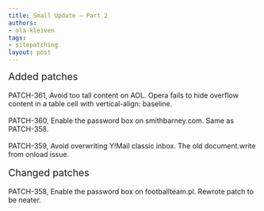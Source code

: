 ```yaml
---
title: Small Update — Part 2
authors:
- ola-kleiven
tags:
- sitepatching
layout: post
---
```

<span style="font-size: 140%">Added patches</span><br/><br/>PATCH-361, Avoid too tall content on AOL. Opera fails to hide overflow content in a table cell with vertical-align: baseline.<br/><br/>PATCH-360, Enable the password box on smithbarney.com. Same as PATCH-358.<br/><br/>PATCH-359, Avoid overwriting Y!Mail classic inbox. The old document.write from onload issue.<br/> <br/><span style="font-size: 140%">Changed patches</span><br/><br/>PATCH-358, Enable the password box on footballteam.pl. Rewrote patch to be neater.

